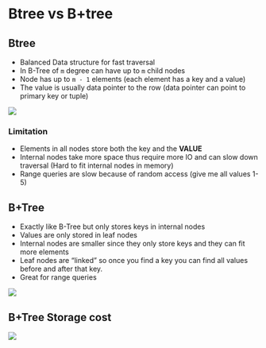 # Btree vs B+tree

## Btree

- Balanced Data structure for fast traversal
- In B-Tree of `m` degree can have up to `m` child nodes
- Node has up to `m - 1` elements (each element has a key and a value)
- The value is usually data pointer to the row (data pointer can point to primary key or tuple)

![](https://user-images.githubusercontent.com/17776979/277109351-5c2a1824-af18-4066-9db9-a79fc8a39be6.png)

### Limitation

- Elements in all nodes store both the key and the **VALUE**
- Internal nodes take more space thus require more IO and can slow down traversal (Hard to fit internal nodes in memory)
- Range queries are slow because of random access (give me all values 1-5)

## B+Tree

- Exactly like B-Tree but only stores keys in internal nodes
- Values are only stored in leaf nodes
- Internal nodes are smaller since they only store keys and they can fit more elements
- Leaf nodes are “linked” so once you find a key you can find all values before and after that key.
- Great for range queries

![](https://user-images.githubusercontent.com/17776979/277109355-2de23e1e-e888-4ea2-8a82-19d6c4bba264.png)

## B+Tree Storage cost

![](https://user-images.githubusercontent.com/17776979/277110144-a7262006-a973-4969-a76b-56f6464c4e02.png)
